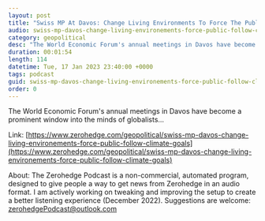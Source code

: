 ```yaml
---
layout: post
title: "Swiss MP At Davos: Change Living Environments To Force The Public To Follow Climate Goals"
audio: swiss-mp-davos-change-living-environements-force-public-follow-climate-goals-0
category: geopolitical
desc: "The World Economic Forum's annual meetings in Davos have become a prominent window into the minds of globalists..."
duration: 00:01:54
length: 114
datetime: Tue, 17 Jan 2023 23:40:00 +0000
tags: podcast
guid: swiss-mp-davos-change-living-environements-force-public-follow-climate-goals-0
order: 0
---
```

The World Economic Forum's annual meetings in Davos have become a prominent window into the minds of globalists...

Link: [https://www.zerohedge.com/geopolitical/swiss-mp-davos-change-living-environements-force-public-follow-climate-goals](https://www.zerohedge.com/geopolitical/swiss-mp-davos-change-living-environements-force-public-follow-climate-goals)

About: The Zerohedge Podcast is a non-commercial, automated program, designed to give people a way to get news from Zerohedge in an audio format.  I am actively working on tweaking and improving the setup to create a better listening experience (December 2022).  Suggestions are welcome: [zerohedgePodcast@outlook.com](mailto:zerohedgePodcast@outlook.com)